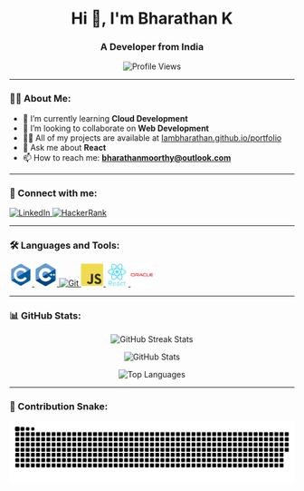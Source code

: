 <h1 align="center">Hi 👋, I'm Bharathan K</h1>
<h3 align="center">A Developer from India</h3>

<p align="center">
  <img src="https://komarev.com/ghpvc/?username=iambharathan&label=Profile%20Views&color=blue&style=flat" alt="Profile Views" />
</p>

---

### 👨‍💻 About Me:
- 🌱 I’m currently learning **Cloud Development**  
- 👯 I’m looking to collaborate on **Web Development**  
- 👨‍💻 All of my projects are available at [Iambharathan.github.io/portfolio](https://iambharathan.github.io/portfolio)  
- 💬 Ask me about **React**  
- 📫 How to reach me: **bharathanmoorthy@outlook.com**  

---

### 🔗 Connect with me:
<p align="left">
<a href="https://www.linkedin.com/in/bharathan-k-094894283/" target="_blank">
  <img src="https://raw.githubusercontent.com/rahuldkjain/github-profile-readme-generator/master/src/images/icons/Social/linked-in-alt.svg" alt="LinkedIn" height="30" width="40" />
</a>
<a href="https://www.hackerrank.com/bharathanmoorth1" target="_blank">
  <img src="https://raw.githubusercontent.com/rahuldkjain/github-profile-readme-generator/master/src/images/icons/Social/hackerrank.svg" alt="HackerRank" height="30" width="40" />
</a>
</p>

---

### 🛠️ Languages and Tools:
<p align="left"> 
  <a href="https://www.cprogramming.com/" target="_blank" rel="noreferrer"> 
    <img src="https://raw.githubusercontent.com/devicons/devicon/master/icons/c/c-original.svg" alt="C" width="40" height="40"/> 
  </a> 
  <a href="https://www.w3schools.com/cpp/" target="_blank" rel="noreferrer"> 
    <img src="https://raw.githubusercontent.com/devicons/devicon/master/icons/cplusplus/cplusplus-original.svg" alt="C++" width="40" height="40"/> 
  </a> 
  <a href="https://git-scm.com/" target="_blank" rel="noreferrer"> 
    <img src="https://www.vectorlogo.zone/logos/git-scm/git-scm-icon.svg" alt="Git" width="40" height="40"/> 
  </a> 
  <a href="https://developer.mozilla.org/en-US/docs/Web/JavaScript" target="_blank" rel="noreferrer"> 
    <img src="https://raw.githubusercontent.com/devicons/devicon/master/icons/javascript/javascript-original.svg" alt="JavaScript" width="40" height="40"/> 
  </a>
  <a href="https://reactjs.org/" target="_blank" rel="noreferrer"> 
    <img src="https://raw.githubusercontent.com/devicons/devicon/master/icons/react/react-original-wordmark.svg" alt="React" width="40" height="40"/> 
  </a>
  <a href="https://www.oracle.com/" target="_blank" rel="noreferrer"> 
    <img src="https://raw.githubusercontent.com/devicons/devicon/master/icons/oracle/oracle-original.svg" alt="Oracle" width="40" height="40"/> 
  </a>
</p>

---

### 📊 GitHub Stats:
<p align="center">
  <img src="https://github-readme-streak-stats.herokuapp.com/?user=iambharathan&theme=radical" alt="GitHub Streak Stats" />
</p>
<p align="center">
  <img src="https://github-readme-stats.vercel.app/api?username=iambharathan&show_icons=true&theme=radical" alt="GitHub Stats" />
</p>
<p align="center">
  <img src="https://github-readme-stats.vercel.app/api/top-langs/?username=iambharathan&layout=compact&theme=radical" alt="Top Languages" />
</p>

---

### 🐍 Contribution Snake:
<p align="center">
  <img src="https://github.com/Iambharathan/Iambharathan/blob/output/github-contribution-grid-snake.svg" alt="Contribution Snake" />
</p>
